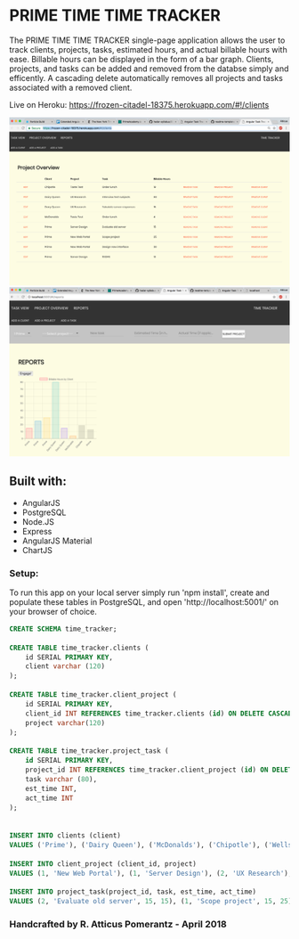 # PRIME TIME TIME TRACKER

The PRIME TIME TIME TRACKER single-page application allows the user to track clients, projects, tasks, estimated hours, and actual billable hours with ease. Billable hours can be displayed in the form of a bar graph. Clients, projects, and tasks can be added and removed from the databse simply and efficently. A cascading delete automatically removes all projects and tasks associated with a removed client. 



Live on Heroku: 
https://frozen-citadel-18375.herokuapp.com/#!/clients

![start](assets/screenshot1.png)
![start](assets/screenshot2.png)


## Built with:
- AngularJS
- PostgreSQL 
- Node.JS
- Express
- AngularJS Material
- ChartJS



### Setup: 
To run this app on your local server simply run 'npm install', create and populate these tables in PostgreSQL, and open 'http://localhost:5001/' on your browser of choice. 


```SQL 
CREATE SCHEMA time_tracker;

CREATE TABLE time_tracker.clients (
    id SERIAL PRIMARY KEY,
	client varchar (120) 
);

CREATE TABLE time_tracker.client_project (
    id SERIAL PRIMARY KEY,
    client_id INT REFERENCES time_tracker.clients (id) ON DELETE CASCADE,
    project varchar(120)
);

CREATE TABLE time_tracker.project_task (
	id SERIAL PRIMARY KEY,
	project_id INT REFERENCES time_tracker.client_project (id) ON DELETE CASCADE,
	task varchar (80),
	est_time INT,
	act_time INT
);


INSERT INTO clients (client)
VALUES ('Prime'), ('Dairy Queen'), ('McDonalds'), ('Chipotle'), ('Wells Fargo');

INSERT INTO client_project (client_id, project)
VALUES (1, 'New Web Portal'), (1, 'Server Design'), (2, 'UX Research'), (3, 'Taste Test'), (4, 'Taste Test'), (5, 'UX Research') ;

INSERT INTO project_task(project_id, task, est_time, act_time)
VALUES (2, 'Evaluate old server', 15, 15), (1, 'Scope project', 15, 25), (1, 'Design new interface', 45, 30), (3, 'Interview test subjects', 80, 80), (3, 'Tabulate server responses', 10, 15), (4, 'Order lunch', 1, 4), (5, 'Order lunch', 1, 19); 

```


### Handcrafted by R. Atticus Pomerantz - April 2018